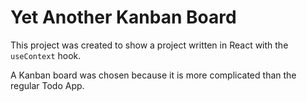 # Yet Another Kanban Board

This project was created to show a project written in React with the `useContext` hook. 

A Kanban board was chosen because it is more complicated than the regular Todo App.

